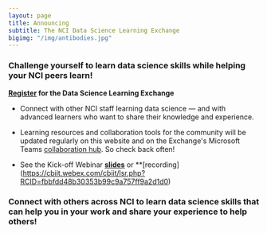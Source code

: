 ```yaml
---
layout: page
title: Announcing 
subtitle: The NCI Data Science Learning Exchange
bigimg: "/img/antibodies.jpg"
---
```


### Challenge yourself to learn data science skills while helping your NCI peers learn!

**[Register](http://bit.ly/NCI_datascience_peer2peer) for the Data Science Learning Exchange**

* Connect with other NCI staff learning data science — and with advanced learners who want to share their knowledge and experience.

* Learning resources and collaboration tools for the community will be updated regularly on this website and on the Exchange's Microsoft Teams [collaboration hub](https://teams.microsoft.com/l/team/19%3a82c18d91721048e7a69516e155ac554a%40thread.skype/conversations?groupId=ac0387a5-f532-4379-a234-73eca4399e11&tenantId=14b77578-9773-42d5-8507-251ca2dc2b06).  So check back often!

* See the Kick-off Webinar **[slides](https://cbiit.github.io/p2p-datasci/archive/kickoff-meeting.pdf)** or **[recording] (https://cbiit.webex.com/cbiit/lsr.php?RCID=fbbfdd48b30353b99c9a757ff9a2d1d0)

### Connect with others across NCI to learn data science skills that can help you in your work and share your experience to help others!
